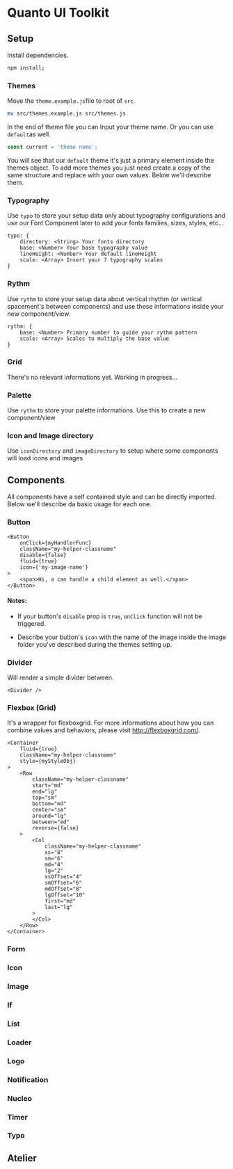 # Quanto UI Toolkit



## Setup

Install dependencies.

```bash
npm install;
```



### Themes
Move the `theme.example.js`file to root of `src`.

```bash
mv src/themes.example.js src/themes.js
```

In the end of theme file you can Input your theme name. Or you can use `default`as well.

```javascript
const current = 'theme name';
```

You will see that our `default` theme it's just a primary element inside the themes object. To add more themes you just need create a copy of the same structure and replace with your own values. Below we'll describe them.



### Typography

Use `typo` to store your setup data only about typography configurations and use our Font Component later to add your fonts families, sizes, styles, etc...

```
typo: {
    directory: <String> Your fonts directory
    base: <Number> Your base typography value
    lineHeight: <Number> Your default lineHeight
    scale: <Array> Insert your 7 typography scales
}
```



### Rythm

Use `rythm` to store your setup data about vertical rhythm (or vertical spacement's between components) and use these informations inside your new component/view.

```
rythm: {
    base: <Number> Primary number to guide your rythm pattern
    scale: <Array> Scales to multiply the base value
}
```



### Grid

There's no relevant informations yet. Working in progress...



### Palette

Use `rythm` to store your palette informations. Use this to create a new component/view



### Icon and Image directory

Use `iconDirectory` and `imageDirectory` to setup where some components will load icons and images




## Components
All components have a self contained style and can be directly imported. Below we'll describe da basic usage for each one.



### Button

```react
<Button 
	onClick={myHandlerFunc}
	className="my-helper-classname"
	disable={false}
	fluid={true}
	icon={'my-image-name'}
>
	<span>Hi, a can handle a child element as well.</span>
</Button>
```

#### Notes:

- If your button's `disable` prop is `true`, `onClick` function will not be triggered.

- Describe your button's `icon` with the name of the image inside the image folder you've described during the themes setting up.



### Divider

Will render a simple divider between.

```react
<Divider />
```



### Flexbox (Grid)

It's a wrapper for flexboxgrid. For more informations about how you can combine values and behaviors, please visit http://flexboxgrid.com/.

```react
<Container
	fluid={true}
	className="my-helper-classname"
	style={myStyleObj}
>
	<Row
    	className="my-helper-classname"
        start="md"
		end="lg"
        top="sm"
        bottom="md"
        center="sm"
        around="lg"
        between="md"
        reverse={false}
    >
		<Col
            className="my-helper-classname"
            xs="8"
			sm="6"
            md="4"
            lg="2"
            xsOffset="4"
			smOffset="6"
			mdOffset="8"
            lgOffset="10"
            first="md"
			last="lg"
		>
        </Col>
    </Row>
</Container>
```



### Form




### Icon


### Image


### If


### List


### Loader


### Logo


### Notification


### Nucleo


### Timer


### Typo


## Atelier
